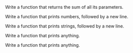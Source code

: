Write a function that returns the sum of all its parameters.

Write a function that prints numbers, followed by a new line.

Write a function that prints strings, followed by a new line.

Write a function that prints anything.


Write a function that prints anything.


